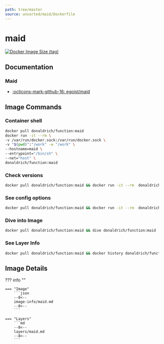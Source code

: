 ```yaml
---
path: tree/master
source: unsorted/maid/Dockerfile
---
```


# maid

[![Docker Image Size (tag)](https://img.shields.io/docker/image-size/donaldrich/function/maid?color=blue&label=donaldrich/function:maid&logo=docker&style=flat-square)](https://hub.docker.com/r/donaldrich/function/maid)

## Documentation

### Maid

- [:octicons-mark-github-16: egoist/maid](https://github.com/egoist/maid)

## Image Commands

### Container shell

```sh
docker pull donaldrich/function:maid
docker run -it --rm \
-v /var/run/docker.sock:/var/run/docker.sock \
-v "$(pwd)":"/work" -w "/work" \
--hostname=maid \
--entrypoint="/bin/sh" \
--net="host" \
donaldrich/function:maid
```

### Check versions

```sh
docker pull donaldrich/function:maid && docker run -it --rm  donaldrich/function:maid validate
```

### See config options

```sh
docker pull donaldrich/function:maid && docker run -it --rm  donaldrich/function:maid help
```

### Dive into Image

```sh
docker pull donaldrich/function:maid && dive donaldrich/function:maid
```

### See Layer Info

```sh
docker pull donaldrich/function:maid && docker history donaldrich/function:maid
```

## Image Details

??? info ""

    === "Image"
        ```json
        --8<--
        image-info/maid.md
        --8<--
        ```

    === "Layers"
        ```md
        --8<--
        layers/maid.md
        --8<--
        ```
